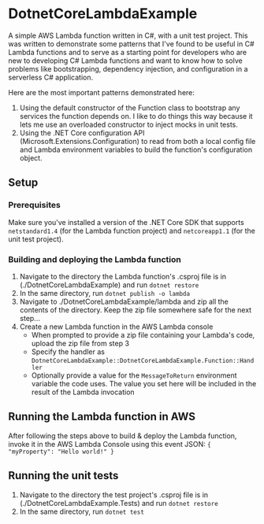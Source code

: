 # DotnetCoreLambdaExample
A simple AWS Lambda function written in C#, with a unit test project.  This was written to demonstrate some patterns that I've found to be useful in C# Lambda functions and to serve as a starting point for developers who are new to developing C# Lambda functions and want to know how to solve problems like bootstrapping, dependency injection, and configuration in a serverless C# application.

Here are the most important patterns demonstrated here:
1. Using the default constructor of the Function class to bootstrap any services the function depends on.  I like to do things this way because it lets me use an overloaded constructor to inject mocks in unit tests.
2. Using the .NET Core configuration API (Microsoft.Extensions.Configuration) to read from both a local config file and Lambda environment variables to build the function's configuration object.

## Setup
### Prerequisites
Make sure you've installed a version of the .NET Core SDK that supports `netstandard1.4` (for the Lambda function project) and `netcoreapp1.1` (for the unit test project).

### Building and deploying the Lambda function
1. Navigate to the directory the Lambda function's .csproj file is in (./DotnetCoreLambdaExample) and run `dotnet restore`
2. In the same directory, run `dotnet publish -o lambda`
3. Navigate to ./DotnetCoreLambdaExample/lambda and zip all the contents of the directory.  Keep the zip file somewhere safe for the next step...
4. Create a new Lambda function in the AWS Lambda console
    - When prompted to provide a zip file containing your Lambda's code, upload the zip file from step 3
    - Specify the handler as `DotnetCoreLambdaExample::DotnetCoreLambdaExample.Function::Handler`
    - Optionally provide a value for the `MessageToReturn` environment variable the code uses.  The value you set here will be included in the result of the Lambda invocation

## Running the Lambda function in AWS
After following the steps above to build & deploy the Lambda function, invoke it in the AWS Lambda Console using this event JSON:
`{ "myProperty": "Hello world!" } `

## Running the unit tests
1. Navigate to the directory the test project's .csproj file is in (./DotnetCoreLambdaExample.Tests) and run `dotnet restore`
2. In the same directory, run `dotnet test`
